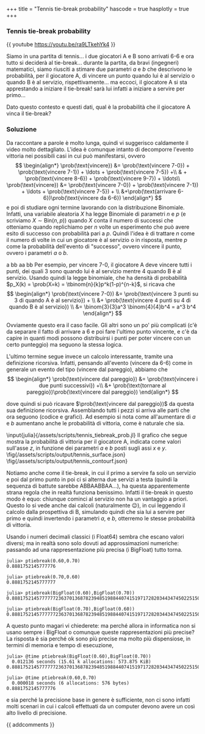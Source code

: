 +++
title = "Tennis tie-break probability"
hascode = true
hasplotly = true
+++

### Tennis tie-break probability

<!-- {{ calcoli /assets/img/tennis.jpg }} -->
{{ youtube https://youtu.be/ra9LTkehYk4 }}

Siamo in una partita di tennis... i due giocatori A e B sono arrivati 6-6 e ora tutto si deciderà al tie-break... durante la partita, da bravi (ingegneri) matematici, siamo riusciti a stimare due parametri $a$ e $b$ che descrivono le probabilità, per il giocatore A, di vincere un punto quando lui è al servizio o quando B è al servizio, rispettivamente... ma eccoci, il giocatore A si sta apprestando a iniziare il tie-break! sarà lui infatti a iniziare a servire per primo... 

Dato questo contesto e questi dati, qual è la probabilità che il giocatore A vinca il tie-break?

### Soluzione
Da raccontare a parole è molto lunga, quindi vi suggerisco caldamente il video molto dettagliato. L'idea è comunque intanto di decomporre l'evento vittoria nei possibili casi in cui può manifestarsi, ovvero
$$
\begin{align*}
\prob(\text{vincere}) &= \prob(\text{vincere 7-0}) + \prob(\text{vincere 7-1}) + \ldots + \prob(\text{vincere 7-5}) +\\
& + \prob(\text{vincere 8-6}) + \prob(\text{vincere 9-7}) + \ldots\\
\prob(\text{vincere}) &= \prob(\text{vincere 7-0}) + \prob(\text{vincere 7-1}) + \ldots + \prob(\text{vincere 7-5}) + \\
&+\prob(\text{arrivare 6-6})\prob(\text{vincere da 6-6})
\end{align*}
$$
e poi di studiare ogni termine lavorando con la distribuzione Binomiale. Infatti, una variabile aleatoria $X$ ha legge Binomiale di parametri $n$ e $p$ (e scriviamo $X\sim\text{Bin}(n,p)$) quando $X$ conta il numero di successi che otteniamo quando replichiamo per $n$ volte un esperimento che può avere esito di successo con probabilità pari a $p$. Quindi l'idea è di trattare $n$ come il numero di volte in cui un giocatore è al servizio o in risposta, mentre $p$ come la probabilità dell'evento di "successo", ovvero vincere il punto, ovvero i parametri $a$ o $b$. 

a bb aa bb
Per esempio, per vincere 7-0, il giocatore A deve vincere tutti i punti, dei quali 3 sono quando lui è al servizio mentre 4 quando B è al servizio. Usando quindi la legge binomiale, che ha densità di probabilità $p_X(k) = \prob(X=k) = \tbinom{n}{k}p^k(1-p)^{n-k}$, si ricava che
$$
\begin{align*}
\prob(\text{vincere 7-0}) &= \prob(\text{vincere 3 punti su 3 di quando A è al servizio}) + \\ 
&+ \prob(\text{vincere 4 punti su 4 di quando B è al servizio}) \\
&= \binom{3}{3}a^3 \binom{4}{4}b^4 = a^3 b^4
\end{align*}
$$

Ovviamente questo era il caso facile. Gli altri sono un po' più complicati (c'è da separare il fatto di arrivare a 6 e poi fare l'ultimo punto vincente, e c'è da capire in quanti modi possono distribuirsi i punti per poter vincere con un certo punteggio) ma seguono la stessa logica.

L'ultimo termine segue invece un calcolo interessante, tramite una definizione ricorsiva. Infatti, pensando all'evento (vincere da 6-6) come in generale un evento del tipo (vincere dal pareggio), abbiamo che
$$
\begin{align*}
\prob(\text{vincere dal pareggio}) &= \prob(\text{vincere i due punti successivi}) +\\ &+ \prob(\text{tornare al pareggio})\prob(\text{vincere dal pareggio})
\end{align*}
$$

dove quindi si può ricavare $\prob(\text{vincere dal pareggio})$ da questa sua definizione ricorsiva. Assemblando tutti i pezzi si arriva alle parti che ora seguono (codice e grafici). Ad esempio si nota come all'aumentare di $a$ e $b$ aumentano anche le probabilità di vittoria, come è naturale che sia.

\input{julia}{/assets/scripts/tennis_tiebreak_prob.jl} 
Il grafico che segue mostra la probabilità di vittoria per il giocatore A, indicata come valori sull'asse $z$, in funzione dei parametri $a$ e $b$ posti sugli assi $x$ e $y$.
\fig{/assets/scripts/output/tennis_surface.json}
\fig{/assets/scripts/output/tennis_contourf.json}

Notiamo anche come il tie-break, in cui il primo a servire fa solo un servizio e poi dal primo punto in poi ci si alterna due servizi a testa (quindi la sequenza di battute sarebbe ABBAABBAA...), ha questa apparentemente strana regola che in realtà funziona benissimo. Infatti il tie-break in questo modo è equo: chiunque cominci al servizio non ha un vantaggio a priori. Questo lo si vede anche dai calcoli (naturalmente 😉), in cui leggendo il calcolo dalla prospettiva di B, simulando quindi che sia lui a servire per primo e quindi invertendo i parametri $a$, e $b$, otterremo le stesse probabilità di vittoria.

Usando i numeri decimali classici (i Float64) sembra che escano valori diversi; ma in realtà sono solo dovuti ad approssimazioni numeriche: passando ad una rappresentazione più precisa (i BigFloat) tutto torna.
```julia-repl
julia> ptiebreak(0.60,0.70)
0.8881752145777776

julia> ptiebreak(0.70,0.60)
0.8881752145777777

julia> ptiebreak(BigFloat(0.60),BigFloat(0.70))
0.8881752145777777236370136878239485198844074151971728203443474502251501326155067

julia> ptiebreak(BigFloat(0.70),BigFloat(0.60))
0.8881752145777777236370136878239485198844074151971728203443474502251501326155067
```

A questo punto magari vi chiederete: ma perché allora in informatica non si usano sempre i BigFloat o comunque queste rappresentazioni più precise? La risposta è sia perché ok sono più precise ma molto più dispensiose, in termini di memoria e tempo di esecuzione,
```julia-repl
julia> @time ptiebreak(BigFloat(0.60),BigFloat(0.70))
  0.012136 seconds (15.61 k allocations: 573.875 KiB)
0.8881752145777777236370136878239485198844074151971728203443474502251501326155067

julia> @time ptiebreak(0.60,0.70)
  0.000018 seconds (6 allocations: 576 bytes)
0.8881752145777776
```
e sia perché la precisione base in genere è sufficiente, non ci sono infatti molti scenari in cui i calcoli effettuati da un computer devono avere un così alto livello di precisione.

{{ addcomments }}


